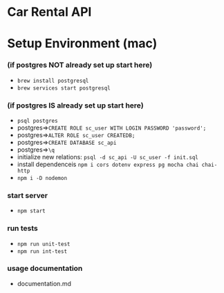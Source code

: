 # Car Rental API
# Setup Environment (mac)

### (if postgres NOT already set up start here)
- `brew install postgresql`
- `brew services start postgresql`
### (if postgres IS already set up start here)
- `psql postgres`
- postgres=>`CREATE ROLE sc_user WITH LOGIN PASSWORD 'password';`
- postgres=>`ALTER ROLE sc_user CREATEDB;`
- postgres=>`CREATE DATABASE sc_api`
- postgres=>`\q`
- initialize new relations: `psql -d sc_api -U sc_user -f init.sql`
- install dependenceis `npm i cors dotenv express pg mocha chai chai-http`
- `npm i -D nodemon`

### start server
- `npm start`
### run tests
- `npm run unit-test`
- `npm run int-test`
### usage documentation
- documentation.md

